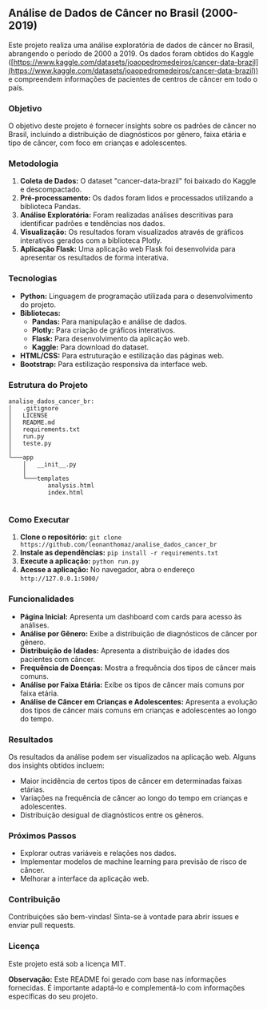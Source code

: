 ## Análise de Dados de Câncer no Brasil (2000-2019)

Este projeto realiza uma análise exploratória de dados de câncer no Brasil, abrangendo o período de 2000 a 2019. Os dados foram obtidos do Kaggle ([https://www.kaggle.com/datasets/joaopedromedeiros/cancer-data-brazil](https://www.kaggle.com/datasets/joaopedromedeiros/cancer-data-brazil)) e compreendem informações de pacientes de centros de câncer em todo o país.

### Objetivo

O objetivo deste projeto é fornecer insights sobre os padrões de câncer no Brasil, incluindo a distribuição de diagnósticos por gênero, faixa etária e tipo de câncer, com foco em crianças e adolescentes.

### Metodologia

1.  **Coleta de Dados:** O dataset "cancer-data-brazil" foi baixado do Kaggle e descompactado.
2.  **Pré-processamento:** Os dados foram lidos e processados utilizando a biblioteca Pandas.
3.  **Análise Exploratória:** Foram realizadas análises descritivas para identificar padrões e tendências nos dados.
4.  **Visualização:** Os resultados foram visualizados através de gráficos interativos gerados com a biblioteca Plotly.
5.  **Aplicação Flask:** Uma aplicação web Flask foi desenvolvida para apresentar os resultados de forma interativa.

### Tecnologias

*   **Python:** Linguagem de programação utilizada para o desenvolvimento do projeto.
*   **Bibliotecas:**
    *   **Pandas:** Para manipulação e análise de dados.
    *   **Plotly:** Para criação de gráficos interativos.
    *   **Flask:** Para desenvolvimento da aplicação web.
    *   **Kaggle:** Para download do dataset.
*   **HTML/CSS:** Para estruturação e estilização das páginas web.
*   **Bootstrap:** Para estilização responsiva da interface web.

### Estrutura do Projeto

```
analise_dados_cancer_br:
│   .gitignore
│   LICENSE
│   README.md
│   requirements.txt
│   run.py
│   teste.py
│   
└───app
    │   __init__.py
    │   
    └───templates
           analysis.html
           index.html
    
```

### Como Executar

1.  **Clone o repositório:** `git clone https://github.com/leonanthomaz/analise_dados_cancer_br`
2.  **Instale as dependências:** `pip install -r requirements.txt`
3.  **Execute a aplicação:** `python run.py`
4.  **Acesse a aplicação:** No navegador, abra o endereço `http://127.0.0.1:5000/`

### Funcionalidades

*   **Página Inicial:** Apresenta um dashboard com cards para acesso às análises.
*   **Análise por Gênero:** Exibe a distribuição de diagnósticos de câncer por gênero.
*   **Distribuição de Idades:** Apresenta a distribuição de idades dos pacientes com câncer.
*   **Frequência de Doenças:** Mostra a frequência dos tipos de câncer mais comuns.
*   **Análise por Faixa Etária:** Exibe os tipos de câncer mais comuns por faixa etária.
*   **Análise de Câncer em Crianças e Adolescentes:** Apresenta a evolução dos tipos de câncer mais comuns em crianças e adolescentes ao longo do tempo.

### Resultados

Os resultados da análise podem ser visualizados na aplicação web. Alguns dos insights obtidos incluem:

*   Maior incidência de certos tipos de câncer em determinadas faixas etárias.
*   Variações na frequência de câncer ao longo do tempo em crianças e adolescentes.
*   Distribuição desigual de diagnósticos entre os gêneros.

### Próximos Passos

*   Explorar outras variáveis e relações nos dados.
*   Implementar modelos de machine learning para previsão de risco de câncer.
*   Melhorar a interface da aplicação web.

### Contribuição

Contribuições são bem-vindas! Sinta-se à vontade para abrir issues e enviar pull requests.

### Licença

Este projeto está sob a licença MIT.

**Observação:** Este README foi gerado com base nas informações fornecidas. É importante adaptá-lo e complementá-lo com informações específicas do seu projeto.
